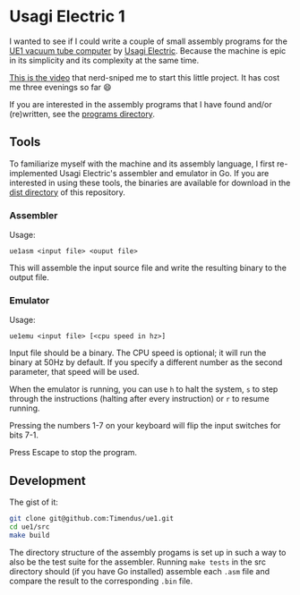# Usagi Electric 1

I wanted to see if I could write a couple of small assembly programs for the
[UE1 vacuum tube computer](https://github.com/Nakazoto/UEVTC) by [Usagi
Electric](https://www.youtube.com/@UsagiElectric). Because the machine is epic
in its simplicity and its complexity at the same time.

[This is the video](https://www.youtube.com/watch?v=JsbzHNOEsZ4) that
nerd-sniped me to start this little project. It has cost me three evenings so
far 😄

If you are interested in the assembly programs that I have found and/or
(re)written, see the [programs directory](./programs).

## Tools

To familiarize myself with the machine and its assembly language, I first
re-implemented Usagi Electric's assembler and emulator in Go. If you are
interested in using these tools, the binaries are available for download in the
[dist directory](./dist/) of this repository.

### Assembler

Usage:

```
ue1asm <input file> <ouput file>
```

This will assemble the input source file and write the resulting binary to the
output file.

### Emulator

Usage:

```
ue1emu <input file> [<cpu speed in hz>]
```

Input file should be a binary. The CPU speed is optional; it will run the binary
at 50Hz by default. If you specify a different number as the second parameter,
that speed will be used.

When the emulator is running, you can use `h` to halt the system, `s` to step
through the instructions (halting after every instruction) or `r` to resume
running.

Pressing the numbers 1-7 on your keyboard will flip the input switches for bits
7-1.

Press Escape to stop the program.

## Development

The gist of it:

```sh
git clone git@github.com:Timendus/ue1.git
cd ue1/src
make build
```

The directory structure of the assembly progams is set up in such a way to also
be the test suite for the assembler. Running `make tests` in the src directory
should (if you have Go installed) assemble each `.asm` file and compare the
result to the corresponding `.bin` file.
